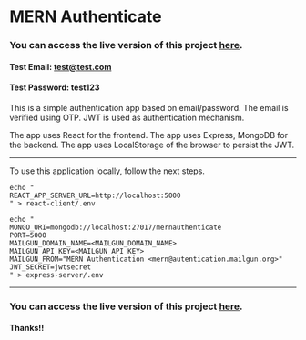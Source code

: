 # MERN Authenticate

### You can access the live version of this project [here](https://mern-authenticate.surge.sh/).  
#### Test Email: test@test.com
#### Test Password: test123

This is a simple authentication app based on email/password. The email is verified using OTP. JWT is used as authentication mechanism.

The app uses React for the frontend.
The app uses Express, MongoDB for the backend.
The app uses LocalStorage of the browser to persist the JWT.

---
To use this application locally, follow the next steps.  

```
echo "
REACT_APP_SERVER_URL=http://localhost:5000
" > react-client/.env  

echo "
MONGO_URI=mongodb://localhost:27017/mernauthenticate
PORT=5000
MAILGUN_DOMAIN_NAME=<MAILGUN_DOMAIN_NAME>
MAILGUN_API_KEY=<MAILGUN_API_KEY>
MAILGUN_FROM="MERN Authentication <mern@autentication.mailgun.org>"
JWT_SECRET=jwtsecret
" > express-server/.env
```
---
### You can access the live version of this project [here](https://mern-authenticate.surge.sh/).

#### Thanks!!
